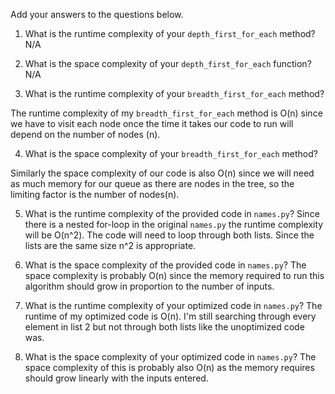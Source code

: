 Add your answers to the questions below.

1. What is the runtime complexity of your `depth_first_for_each` method?
    N/A

2. What is the space complexity of your `depth_first_for_each` function?
    N/A

3. What is the runtime complexity of your `breadth_first_for_each` method?

The runtime complexity of my `breadth_first_for_each` method is O(n) since we have to visit each node once the time it takes our code to run will depend on the number of nodes (n). 

4. What is the space complexity of your `breadth_first_for_each` method?

Similarly the space complexity of our code is also O(n) since we will need as much memory for our queue as there are nodes in the tree, so the limiting factor is the number of nodes(n). 

5. What is the runtime complexity of the provided code in `names.py`?
Since there is a nested for-loop in the original `names.py` the runtime complexity will be O(n^2). The code will need to loop through both lists. Since the lists are the same size n^2 is appropriate.

6. What is the space complexity of the provided code in `names.py`?
The space complexity is probably O(n) since the memory required to run this algorithm should grow in proportion to the number of inputs. 

7. What is the runtime complexity of your optimized code in `names.py`?
The runtime of my optimized code is O(n). I'm still searching through every element in list 2 but not through both lists like the unoptimized code was. 

8. What is the space complexity of your optimized code in `names.py`?
The space complexity of this is probably also O(n) as the memory requires should grow linearly with the inputs entered. 
